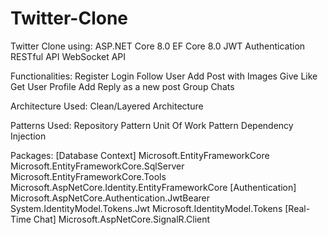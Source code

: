 # Twitter-Clone
Twitter Clone using:
ASP.NET Core 8.0
EF Core 8.0
JWT Authentication
RESTful API
WebSocket API

Functionalities:
Register
Login
Follow User
Add Post with Images
Give Like
Get User Profile
Add Reply as a new post
Group Chats

Architecture Used:
Clean/Layered Architecture

Patterns Used:
Repository Pattern
Unit Of Work Pattern
Dependency Injection

Packages:
[Database Context]
Microsoft.EntityFrameworkCore
Microsoft.EntityFrameworkCore.SqlServer
Microsoft.EntityFrameworkCore.Tools
Microsoft.AspNetCore.Identity.EntityFrameworkCore
[Authentication]
Microsoft.AspNetCore.Authentication.JwtBearer
System.IdentityModel.Tokens.Jwt
Microsoft.IdentityModel.Tokens
[Real-Time Chat]
Microsoft.AspNetCore.SignalR.Client

